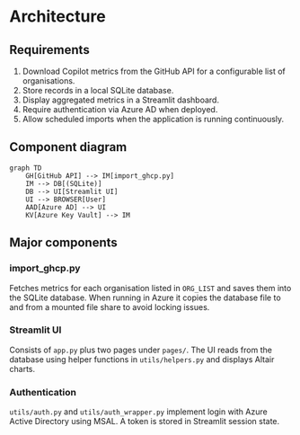 # Architecture

## Requirements

1. Download Copilot metrics from the GitHub API for a configurable list of organisations.
2. Store records in a local SQLite database.
3. Display aggregated metrics in a Streamlit dashboard.
4. Require authentication via Azure AD when deployed.
5. Allow scheduled imports when the application is running continuously.

## Component diagram

```mermaid
graph TD
    GH[GitHub API] --> IM[import_ghcp.py]
    IM --> DB[(SQLite)]
    DB --> UI[Streamlit UI]
    UI --> BROWSER[User]
    AAD[Azure AD] --> UI
    KV[Azure Key Vault] --> IM
```

## Major components

### import_ghcp.py
Fetches metrics for each organisation listed in `ORG_LIST` and saves them into the SQLite database. When running in Azure it copies the database file to and from a mounted file share to avoid locking issues.

### Streamlit UI
Consists of `app.py` plus two pages under `pages/`. The UI reads from the database using helper functions in `utils/helpers.py` and displays Altair charts.

### Authentication
`utils/auth.py` and `utils/auth_wrapper.py` implement login with Azure Active Directory using MSAL. A token is stored in Streamlit session state.
